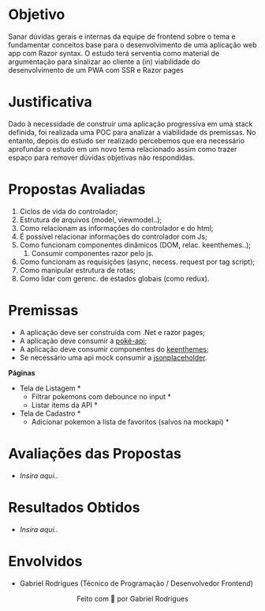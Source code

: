 # Objetivo

Sanar dúvidas gerais e internas da equipe de frontend sobre o tema e fundamentar conceitos base para o desenvolvimento de uma aplicação web app com Razor syntax. O estudo terá serventia como material de argumentação para sinalizar ao cliente a (in) viabilidade do desenvolvimento de um PWA com SSR e Razor pages  

# Justificativa

Dado à necessidade de construír uma aplicação progressiva em uma stack definida, foi realizada uma POC para analizar a viabilidade ds premissas. No entanto, depois do estudo ser realizado percebemos que era necessário aprofundar o estudo em um novo tema relacionado assim como trazer espaço para remover dúvidas objetivas não respondidas.   

# Propostas Avaliadas

1. Ciclos de vida do controlador;
2. Estrutura de arquivos (model, viewmodel..);
3. Como relacionam as informações do controlador e do html;
4. É possível relacionar informações do controlador com Js;
5. Como funcionam componentes dinâmicos (DOM, relac. keenthemes..);
    1. Consumir componentes razor pelo js.
6. Como funcionam as requisições (async, necess. request por tag script);
7. Como manipular estrutura de rotas;
8. Como lidar com gerenc. de estados globais (como redux).

# Premissas

- A aplicação deve ser construída com .Net e razor pages;
- A aplicação deve consumir a [poké-api](https://pokeapi.co/);
- A aplicação deve consumir componentes do [keenthemes](https://keenthemes.com/);
- Se necessário uma api mock consumir a [jsonplaceholder](https://jsonplaceholder.typicode.com/).

**Páginas**

- Tela de Listagem *
    - Filtrar pokemons com debounce no input *
    - Listar items da API *
- Tela de Cadastro *
    - Adicionar pokemon a lista de favoritos (salvos na mockapi) *

# Avaliações das Propostas

- *Insira aqui..*

# Resultados Obtidos

- *Insira aqui..*

# Envolvidos

- Gabriel Rodrigues (Técnico de Programação / Desenvolvedor Frontend)

<p style="text-align: center">Feito com 💜 por Gabriel Rodrigues </p>